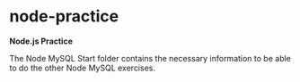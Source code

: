 # node-practice
**Node.js Practice**

The Node MySQL Start folder contains the necessary information to be able to do the other Node MySQL exercises.
